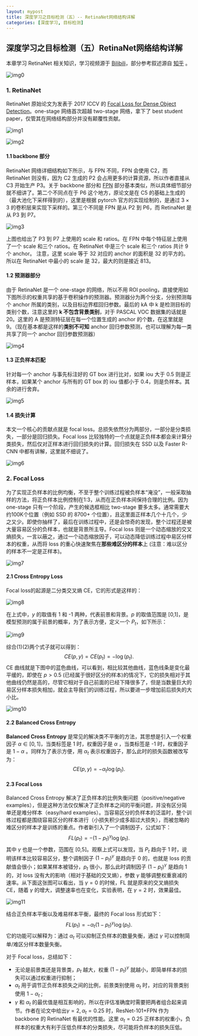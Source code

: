 ```yaml
---
layout: mypost
title: 深度学习之目标检测（五）-- RetinaNet网络结构详解
categories: [深度学习, 目标检测]
---
```


## 深度学习之目标检测（五）RetinaNet网络结构详解

本章学习 RetinaNet 相关知识，学习视频源于 [Bilibili](https://www.bilibili.com/video/BV1Q54y1L7sM)，部分参考叙述源自 [知乎](https://zhuanlan.zhihu.com/p/68786098) 。

![img0](RetinaNet-0.png)



### 1. RetinaNet

RetinaNet 原始论文为发表于 2017 ICCV 的 [Focal Loss for Dense Object Detection](https://arxiv.org/abs/1708.02002)。one-stage 网络首次超越 two-stage 网络，拿下了 best student paper，仅管其在网络结构部分并没有颠覆性贡献。

![img1](RetinaNet-1.png)

![img2](RetinaNet-2.png)



#### 1.1 backbone 部分

RetinaNet 网络详细结构如下所示，与 FPN 不同，FPN 会使用 C2，而 RetinaNet 则没有，因为 C2 生成的 P2 会占用更多的计算资源，所以作者直接从 C3 开始生产 P3。关于 backbone 部分和 [FPN](https://liuruiyang98.github.io/posts/2021/08/06/%E6%B7%B1%E5%BA%A6%E5%AD%A6%E4%B9%A0%E4%B9%8B%E7%9B%AE%E6%A0%87%E6%A3%80%E6%B5%8B-3-FPN%E7%BB%93%E6%9E%84%E8%AF%A6%E8%A7%A3.html) 部分基本类似，所以具体细节部分就不细讲了。第二个不同点在于 P6 这个地方，原论文是在 C5 的基础上生成的（最大池化下采样得到的），这里是根据 pytorch 官方的实现绘制的，是通过 $3 \times 3$ 的卷积层来实现下采样的。第三个不同是 FPN 是从 P2 到 P6，而 RetinaNet 是从 P3 到 P7。

![img3](RetinaNet-3.png)



上图也给出了 P3 到 P7 上使用的 scale 和 ratios。在 FPN 中每个特征层上使用了一个 scale 和三个 ratios。在 RetinaNet 中是三个 scale 和三个 ratios 共计 9 个 anchor。 注意，这里 scale 等于 32 对应的 anchor 的面积是 32 的平方的。所以在 RetinaNet 中最小的 scale 是 32，最大的则是接近 813。



#### 1.2 预测器部分

由于 RetinaNet 是一个 one-stage 的网络，所以不用 ROI pooling，直接使用如下图所示的权重共享的基于卷积操作的预测器。预测器分为两个分支，分别预测每个 anchor 所属的类别，以及目标边界框回归参数。最后的 kA 中 k 是检测目标的类别个数，注意这里的 **k 不包含背景类别**，对于 PASCAL VOC 数据集的话就是 20。这里的 A 是预测特征层在每一个位置生成的 anchor 的个数，在这里就是 9。（现在基本都是这样的**类别不可知** anchor 回归参数预测，也可以理解为每一类共享了同一个 anchor 回归参数预测器）

![img4](RetinaNet-4.png)



#### 1.3 正负样本匹配

针对每一个 anchor 与事先标注好的 GT box 进行比对，如果 iou 大于 0.5 则是正样本，如果某个 anchor 与所有的 GT box 的 iou 值都小于 0.4，则是负样本。其余的进行舍弃。

![img5](RetinaNet-5.png)



#### 1.4 损失计算 

本文一个核心的贡献点就是 focal loss。总损失依然分为两部分，一部分是分类损失，一部分是回归损失。Focal loss 比较独特的一个点就是正负样本都会来计算分类损失，然后仅对正样本进行回归损失的计算。回归损失在 SSD 以及 Faster R-CNN 中都有讲解，这里就不细说了。

![img6](RetinaNet-6.png)



### 2. Focal Loss

为了实现正负样本的比例均衡，不至于整个训练过程被负样本“淹没”，一般采取抽样的方法，将正负样本比例控制在1:3，从而在正负样本间保持合理的比例。因为 one-stage 只有一个阶段，产生的候选框相比 two-stage 要多太多。通常需要大约100K个位置（例如 SSD 的 8700+ 个位置），且这里面正样本几个十几个，少之又少。即使你抽样了，最后在训练过程中，还是会惊奇的发现，整个过程还是被大量容易区分的负样本，也就是背景所主导。Focal loss 则是一个动态缩放的交叉熵损失，一言以蔽之，通过一个动态缩放因子，可以动态降低训练过程中易区分样本的权重，从而将 loss 的重心快速聚焦在**那些难区分的样本**上 (注意：难以区分的样本不一定是正样本)。

![img7](RetinaNet-7.png)



#### 2.1 Cross Entropy Loss

Focal loss的起源是二分类交叉熵 CE，它的形式是这样的：

![img8](RetinaNet-8.png)

在上式中，$y$ 的取值有 1 和 -1 两种，代表前景和背景。$p$ 的取值范围是 [0,1]，是模型预测的属于前景的概率，为了表示方便，定义一个 $P_t$，如下所示：

![img9](RetinaNet-9.png)

综合(1)(2)两个式子就可以得到：
$$
CE(p,y) = CE(p_t) = −\log(p_t).
$$
CE 曲线就是下图中的蓝色曲线，可以看到，相比较其他曲线，蓝色线条是变化最平缓的，即使在 $p>0.5$ (已经属于很好区分的样本)的情况下，它的损失相对于其他曲线仍然是高的，尽管它相对于自己前面的已经下降很多了，但是当数量巨大的易区分样本损失相加，就会主导我们的训练过程，所以要进一步增加前后损失的大小比。

![img10](RetinaNet-10.png)



#### 2.2 Balanced Cross Entropy

**Balanced Cross Entropy** 是常见的解决类不平衡的方法，其思想是引入一个权重因子 $\alpha \in [0,1]$，当类标签是 1 时，权重因子是 $\alpha$ ，当类标签是 -1 时，权重因子是 $1-\alpha$ 。同样为了表示方便，用 $\alpha_t$ 表示权重因子，那么此时的损失函数被改写为：
$$
CE(p,y) = −\alpha_t\log(p_t).
$$


#### 2.3 Focal Loss

Balanced Cross Entropy 解决了正负样本的比例失衡问题（positive/negative examples），但是这种方法仅仅解决了正负样本之间的平衡问题，并没有区分简单还是难分样本（easy/hard examples）。当容易区分的负样本的泛滥时，整个训练过程都是围绕容易区分的样本进行（小损失积少成多超过大损失），而被忽略的难区分的样本才是训练的重点。作者新引入了一个调制因子，公式如下：
$$
FL(p_t) = −(1-p_t)^{\gamma}\log(p_t).
$$
其中 $\gamma$ 也是一个参数，范围在 [0,5]。观察上式可以发现，当 $P_t$ 趋向于 1 时，说明该样本比较容易区分，整个调制因子 $(1-p_t)^{\gamma}$ 是趋向于 0 的，也就是 loss 的贡献值会很小；如果某样本被错分，$p_t$ 很小，那么此时调制因子 $(1-p_t)^{\gamma}$  是趋向 1 的，对 loss 没有大的影响（相对于基础的交叉熵），参数 $\gamma$ 能够调整权重衰减的速率。从下面这张图可以看出，当 $\gamma = 0$ 的时候，FL 就是原来的交叉熵损失 CE，随着 $\gamma$ 的增大，调整速率也在变化，实验表明，在 $\gamma =2$ 时，效果最佳。

![img11](RetinaNet-7.png)



结合正负样本平衡以及难易样本平衡，最终的 Focal loss 形式如下：
$$
FL(p_t) = −\alpha_t(1-p_t)^{\gamma}\log(p_t).
$$
它的功能可以解释为：通过 $α_t$ 可以抑制正负样本的数量失衡，通过 $\gamma$ 可以控制简单/难区分样本数量失衡。

对于 Focal loss，总结如下：

* 无论是前景类还是背景类，$p_t$ 越大，权重 $(1-p_t)^{\gamma}$ 就越小，即简单样本的损失可以通过权重进行抑制；
* $\alpha_t$ 用于调节正负样本损失之间的比例，前景类别使用 $\alpha_t$ 时，对应的背景类别使用 $1-\alpha_t$ ;
* $\gamma$ 和 $\alpha_t$ 的最优值是相互影响的，所以在评估准确度时需要把两者组合起来调节。作者在论文中给出$\gamma = 2, \alpha_t = 0.25$ 时，ResNet-101+FPN 作为 backbone 的 RetinaNet 有最优的性能。这里 $\alpha_t = 0.25$ 正样本的权重小，负样本的权重大有利于压低负样本的分类损失，尽可能将负样本的损失压低。

